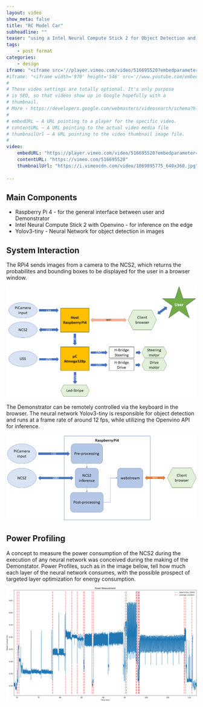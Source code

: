 ```yaml
---
layout: video
show_meta: false
title: "RC Model Car"
subheadline: ""
teaser: "using a Intel Neural Compute Stick 2 for Object Detection and Classification"
tags:
    - post format
categories:
    - design
iframe: "<iframe src='//player.vimeo.com/video/516695520?embedparameter=value' width='970' height='546' frameborder='0' allowfullscreen></iframe>"
#iframe: "<iframe width='970' height='546' src='//www.youtube.com/embed/WoHxoz_0ykI' frameborder='0' allowfullscreen></iframe>"
#
# These video settings are totally optional. It's only purpose
# is SEO, so that videos show up in Google hopefully with a 
# thumbnail.
# More › https://developers.google.com/webmasters/videosearch/schema?hl=en&rd=1
#
# embedURL – A URL pointing to a player for the specific video.
# contentURL – A URL pointing to the actual video media file
# thumbnailUrl – A URL pointing to the video thumbnail image file.
#
video:
    embedURL: "https://player.vimeo.com/video/516695520?embedparameter=value"
    contentURL: "https://vimeo.com/516695520"
    thumbnailUrl: "https://i.vimeocdn.com/video/1069895775_640x360.jpg"

---
```

<!--more-->

## Main Components

* Raspberry Pi 4 - for the general interface between user and Demonstrator
* Intel Neural Compute Stick 2 with Openvino - for inference on the edge
* Yolov3-tiny - Neural Network for object detection in images

## System Interaction

The RPi4 sends images from a camera to the NCS2, which returns the probabilites and bounding boxes to be displayed for the user in a browser window.

<div class="row">
  <img src="../../images/posts/demonstrator_flow.png" width="600"/>
</div>

The Demonstrator can be remotely controlled via the keyboard in the browser.
The neural network Yolov3-tiny is responsible for object detection and runs at a frame rate of around 12 fps, while utilizing the Openvino API for inference.
 
<div class="row">
  <img src="../../images/posts/demonstrator_webstream_flow.png" width="600"/>
</div>

## Power Profiling

A concept to measure the power consumption of the NCS2 during the execution of any neural network was conceived during the making of the Demonstator.
Power Profiles, such as in the image below, tell how much each layer of the neural network consumes, with the possible prospect of targeted layer optimization for energy consumption.

<div class="row">
  <img src="../../images/posts/yolov3-tiny__500kS_mod9_dat+rep.png" width="600"/>
</div>
